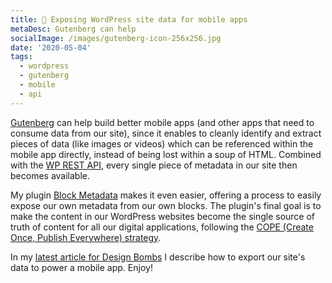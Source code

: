 ```yaml
---
title: 📱 Exposing WordPress site data for mobile apps
metaDesc: Gutenberg can help
socialImage: /images/gutenberg-icon-256x256.jpg
date: '2020-05-04'
tags:
  - wordpress
  - gutenberg
  - mobile
  - api
---
```


[Gutenberg](https://wordpress.org/gutenberg) can help build better mobile apps (and other apps that need to consume data from our site), since it enables to cleanly identify and extract pieces of data (like images or videos) which can be referenced within the mobile app directly, instead of being lost within a soup of HTML. Combined with the [WP REST API](https://developer.wordpress.org/rest-api/), every single piece of metadata in our site then becomes available.

My plugin [Block Metadata](https://wordpress.org/plugins/block-metadata/) makes it even easier, offering a process to easily expose our own metadata from our own blocks. The plugin's final goal is to make the content in our WordPress websites become the single source of truth of content for all our digital applications, following the [COPE (Create Once, Publish Everywhere) strategy](https://www.smashingmagazine.com/2019/10/create-once-publish-everywhere-wordpress/).

In my [latest article for Design Bombs](https://www.designbombs.com/exposing-wordpress-site-data-for-mobile-apps/) I describe how to export our site's data to power a mobile app. Enjoy!